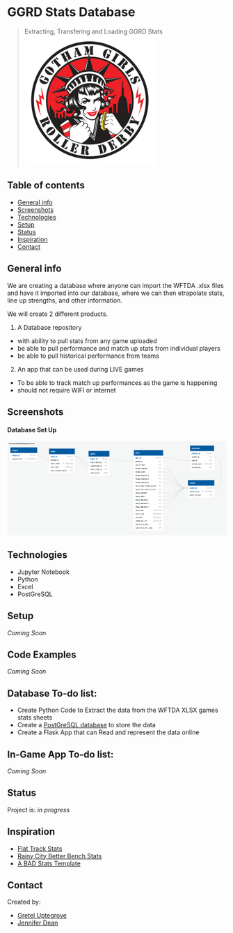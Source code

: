 # GGRD Stats Database
> Extracting, Transfering and Loading GGRD Stats
![GGRD Logo](https://github.com/Jen-Dean/GGRD_DataBase/blob/main/GGRD+LOGO_Travel+Teams_All+Stars.png?raw=true)

## Table of contents
* [General info](#general-info)
* [Screenshots](#screenshots)
* [Technologies](#technologies)
* [Setup](#setup)
* [Status](#status)
* [Inspiration](#inspiration)
* [Contact](#contact)

## General info
We are creating a database where anyone can import the WFTDA .xlsx files and have it imported into our database, where we can then etrapolate stats, line up strengths, and other information.

We will create 2 different products.

1. A Database repository
  * with ability to pull stats from any game uploaded
  * be able to pull performance and match up stats from individual players
  * be able to pull historical performance from teams
2. An app that can be used during LIVE games
  * To be able to track match up performances as the game is happening
  * should not require WIFI or internet

## Screenshots
#### Database Set Up
![PostGreSQL database](https://github.com/Jen-Dean/GGRD_DataBase/blob/main/Database_SetUp/QuickDBD-Free%20Diagram.png)

## Technologies
* Jupyter Notebook
* Python
* Excel
* PostGreSQL

## Setup
_Coming Soon_

## Code Examples
_Coming Soon_

## Database To-do list:
* Create Python Code to Extract the data from the WFTDA XLSX games stats sheets
* Create a [PostGreSQL database](https://github.com/Jen-Dean/GGRD_DataBase/blob/main/Database_SetUp/QuickDBD-Free%20Diagram.png) to store the data
* Create a Flask App that can Read and represent the data online

## In-Game App To-do list:
_Coming Soon_

## Status
Project is: _in progress_

## Inspiration
- [Flat Track Stats](http://flattrackstats.com/)
- [Rainy City Better Bench Stats](https://rainycityrollerderby.com/2018/04/get-better-bench-stats-our-new-tool/)
- [A BAD Stats Template](https://kweerious.com/derby/stats.html)

## Contact
Created by:
* [Gretel Uptegrove](https://github.com/gretelup)
* [Jennifer Dean](https://github.com/Jen-Dean)


